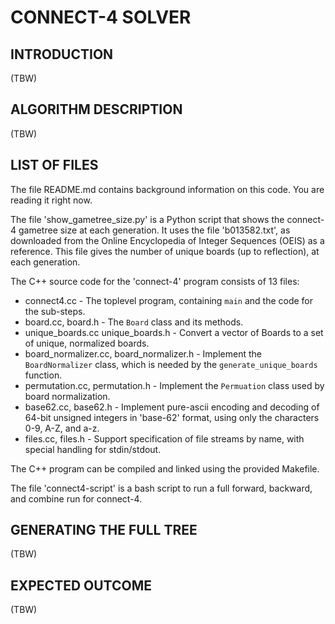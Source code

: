 
CONNECT-4 SOLVER
================

INTRODUCTION
------------

(TBW)

ALGORITHM DESCRIPTION
---------------------

(TBW)

LIST OF FILES
-------------

The file README.md contains background information on this code. You are reading it right now.

The file 'show_gametree_size.py' is a Python script that shows the connect-4 gametree size at each generation.
It uses the file 'b013582.txt', as downloaded from the Online Encyclopedia of Integer Sequences (OEIS) as a reference.
This file gives the number of unique boards (up to reflection), at each generation.

The C++ source code for the 'connect-4' program consists of 13 files:

* connect4.cc - The toplevel program, containing `main` and the code for the sub-steps.
* board.cc, board.h - The `Board` class and its methods.
* unique_boards.cc unique_boards.h - Convert a vector of Boards to a set of unique, normalized boards.
* board_normalizer.cc, board_normalizer.h - Implement the `BoardNormalizer` class, which is needed by the `generate_unique_boards` function.
* permutation.cc, permutation.h - Implement the `Permuation` class used by board normalization.
* base62.cc, base62.h - Implement pure-ascii encoding and decoding of 64-bit unsigned integers in 'base-62' format,
                        using only the characters 0-9, A-Z, and a-z.
* files.cc, files.h - Support specification of file streams by name, with special handling for stdin/stdout.

The C++ program can be compiled and linked using the provided Makefile.

The file 'connect4-script' is a bash script to run a full forward, backward, and combine run for connect-4.

GENERATING THE FULL TREE
------------------------

(TBW)

EXPECTED OUTCOME
----------------

(TBW)
